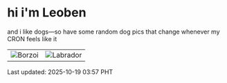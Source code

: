 # hi i'm Leoben

and i like dogs—so have some random dog pics that change whenever my CRON feels like it

|  |  |
|--------|----------|
| ![Borzoi](https://random-dog-vercel.vercel.app/api/random-borzoi?v=1760817459) | ![Labrador](https://random-dog-vercel.vercel.app/api/random-labrador?v=1760817459) |

Last updated: 2025-10-19 03:57 PHT
